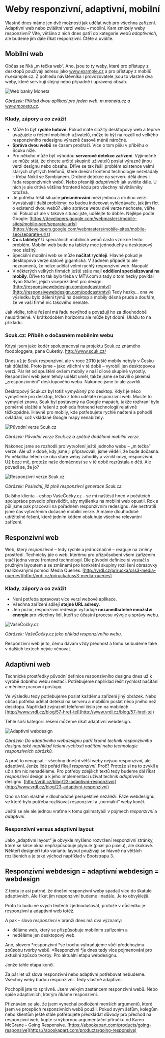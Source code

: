 # Weby responzivní, adaptivní, mobilní

Vlastně dnes máme jen dvě možnosti jak udělat web pro všechna zařízení. Adaptivní web nebo zvláštní verzi webu – mobilní. Kam zmizely weby responzivní? Víte, většina z nich dnes patří do kategorie webů *adaptivních*, ale budeme jim dále říkat responzivní. Čtěte a uvidíte.

## Mobilní web

Občas se říká „m tečka web“. Ano, jsou to ty weby, které pro přístupy z desktopů používají adresu jako www.example.cz a pro přístupy z mobilů m.example.cz. Z pohledu návštěvníka i provozovatele jsou to vlastně dva weby, které servírují stejný nebo případně i upravený obsah.

![Web banky Moneta](dist/images/vdwd/original/moneta.png)

*Obrázek: Příklad dvou aplikací pro jeden web. m.moneta.cz a www.moneta.cz.*

### Klady, zápory a co zvážit

* Může to být **rychle hotové**. Pokud máte složitý desktopový web a teprve uvažujete o řešení mobilních uživatelů, může to být na rozdíl od velkého responzivního redesignu výrazně časově méně náročné.
* **Správa dvou webů** se časem prodraží. Více o tom píšu v příběhu o Scuku níže.
* Pro někoho může být výhodou **serverové detekce zařízení**. Výjimečně se může stát, že chcete určité skupině uživatelů poslat výrazně jinou verzi designu nebo obsahu. Dříve se tak řešil problém existence velmi starých chytrých telefonů, které dnešní frontend technologie nezvládaly – třeba Nokií se Symbianem. Drobné detekce na serveru dělá dnes i řada responzivních webů. Nebo přesněji *adaptivních* jak uvidíte dále. U nich je ale drtivá většina frontend kódu pro všechny návštěvníky totožná.
* Je potřeba řešit situace **přesměrování** mezi jednou a druhou verzí. Vyvstávají i další problémy: co budou indexovat vyhledávače, jak jim říct o existenci dvou webů? Jako správce webu dvě verze nechcete, věřte mi. Pokud už ale v takové situaci jste, udělejte to dobře. Nejlépe podle Google: [https://developers.google.com/webmasters/mobile-sites/mobile-seo/separate-urls](https://developers.google.com/webmasters/mobile-sites/mobile-seo/separate-urls)
* **Co s tablety?** U speciálních mobilních webů často vznikne tento problém. Mobilní web bude na tablety moc jednoduchý a desktopový moc složitý.
* Speciální mobilní web se může **načítat rychleji**. Hlavně pokud je desktopová verze datově gigantická. V žádném případě to ale neznamená, že nelze udělat velmi rychlý responzivní web. Naopak!
* V některých velkých firmách ještě stále mají **oddělení specializovaná na mobily**. Dříve to tak bylo třeba v MTV.com a tady o tom hezky povídal Ryan Shafer, jejich víceprezident pro design: [http://responsivewebdesign.com/podcast/mtv/](http://responsivewebdesign.com/podcast/mtv/) 
Tedy hezky… ona ve výsledku bylo dělení týmů na desktop a mobily děsná pruda a doufám, že ve vaší firmě nic takového nemáte. 

Jak vidíte, tohle řešení má řadu nevýhod a považuji ho za dlouhodobě neudržitelné. V krátkodobém horizontu ale může být dobré. Ukážu to na příkladu.

### Scuk.cz: Příběh o dočasném mobilním webu

Kdysi jsem jako kodér spolupracoval na projektu Scuk.cz známého foodbloggera, pana Cuketky. http://www.scuk.cz/

Dnes už je Scuk responzivní, ale v roce 2010 ještě mobily nebyly v Česku tak důležité. Proto jsme – jako všichni v té době – vyrobili jen desktopovou verzi. Pár let od spuštění ovšem mobily v naší cílové skupině vyrostly. Responzivní web jsem tehdy udělat uměl, takže jsme se bavili o jakémsi „zresponzivnění“ desktopového webu. Nakonec jsme to ale zavrhli.

Desktopový Scuk.cz byl totiž *vymyšlený* pro desktop. Když je něco vymyšlené pro desktop, těžko z toho uděláte responzivní web. Musíte to vymyslet znovu. Scuk byl postavený na Google mapách, takže rozhraní bylo poměrně složité a řešení z pohledu frotnend technologií relativně těžkopádné. Hlavně pro mobily, kde potřebujete rychlé načtení a pohodlí ovládání, což vkládané Google mapy nenabízely.

![Původní verze Scuk.cz](dist/images/vdwd/original/scuk.png)

*Obrázek: Původní verze Scuk.cz a zpětně dodělaná mobilní verze.*

Nakonec jsme se rozhodli pro vytvoření ještě jednoho webu – „m tečka“ verze. Ale už v době, kdy jsme ji připravovali, jsme věděli, že bude dočasná. Po několika letech se oba staré weby zahodily a vznikl nový, responzivní. Už beze mě, protože naše domácnost se v té době rozrůstala o děti. Ale povedl se, že jo?

![Responzivní verze Scuk.cz](dist/images/vdwd/original/scuk-responzivni.png)

*Obrázek: Poslední, již plně responzivní generace Scuk.cz.*

Dalšího klienta – eshop VašeČočky.cz –  se mi naštěstí hned v počátcích spolupráce povedlo přesvědčit, aby myšlenku na mobilní web opustil. Rok a půl jsme pak pracovali na pořádném responzivním redesignu. Ale neztratili jsme čas vytvořením dočasné mobilní verze. A máme dlouhodobě udržitelné řešení, které jedním kódem obsluhuje všechna relevantní zařízení.

## Responzivní web

Web, který *responzivně* – tedy rychle a jednoznačně – reaguje na změny prostředí. Technicky jde o web, kterému pro přizpůsobení všem zařízením stačí jedna verze frontend technologií. Dle původní definice si vystačí s pružným layoutem a se změnami pro konkrétní skupiny rozlišení obrazovky realizovanými pomocí Media Queries. [http://vrdl.cz/prirucka/css3-media-queries](http://vrdl.cz/prirucka/css3-media-queries)

### Klady, zápory a co zvážit

* Není potřeba spravovat více verzí webové aplikace.
* Všechna zařízení sdílejí **stejné URL adresy**.
* Jen pozor, responzivní redesign vyžaduje **nezanedbatelné množství energie** pro všechny lidi, kteří se účastní procesu vývoje a správy webu.

![VašeČočky.cz](dist/images/vdwd/original/vase-cocky.png)

*Obrázek: VašeČočky.cz jako příklad responzivního webu.*

Responzivní web je to, čemu dávám vždy přednost a tomu se budeme také v dalších textech nejvíc věnovat.

## Adaptivní web

Technické prostředky původní definice responzivního designu dnes už k výrobě dobrého webu nestačí. Potřebujeme například řešit rychlost načítání a měníme pracovní postupy.

Ve výsledku tedy potřebujeme poslat každému zařízení jiný obrázek. Nebo občas potřeba udělat detekci na serveru a mobilům poslat něco jiného než desktopu. Například zvýraznit telefonní číslo jen na mobilech. [http://www.vrdl.cz/blog/57-href-tel](http://www.vrdl.cz/blog/57-href-tel)

Téhle širší kategorii řešení můžeme říkat adaptivní webdesign. 

![Adaptivní webdesign](dist/images/vdwd/original/adaptivni.png)

*Obrázek: Do adaptivního webdesignu patří kromě technik responzivního designu také například řešení rychlosti načítání nebo technologie responzivních obrázků.*

A proč to nenapsat – všechny dnešní větší weby nejsou responzivní, ale adaptivní. Jenže lidé pořád říkají *responzivní*. Proč? Protože si na to zvykli a už s tím nic nenaděláme. Pro potřeby zdejších textů tedy budeme dál říkat *responzivní* design a k jeho implementaci užívat technik *adaptivního* designu. [http://vrdl.cz/blog/23-adaptivni-responzivni](http://www.vrdl.cz/blog/23-adaptivni-responzivni)

Ono na tom vlastně v dlouhodobé perspektivě nezáleží. Fáze webdesignu, ve které bylo potřeba rozlišovat responzivní a „normální“ weby končí.

Ještě se ale ale jednou vraťme k tomu galimatyáši v pojmech *responzivní* a *adaptivní*. 

### Responzivní versus adaptivní layout

Jako „adaptivní layout“ je obvykle myšleno rozvržení responzivní stránky, které se šířce okna nepřizpůsobuje plynule (pixel po pixelu), ale skokově. Někteří designéři tuto variantu layout používají se hlavně na větších rozlišeních a je také výchozí například v Bootstrapu 3.

## Responzivní webdesign = adaptivní webdesign = webdesign

Z textu je asi patrné, že dnešní responzivní weby spadají více do škatule adaptivních. Ale říkat jim responzivní budeme i nadále. Je to obvyklejší. 

Proto to budu ve svých textech zjednodušovat, protože v důsledku je responzivní a adaptivní web totéž.

A pak – slovo *responzivní* v branži dnes má dva významy:

* děláme web, který se přizpůsobuje mobilním zařízením a
* neděláme jen desktopový web.

Ano, slovem *responzivní *se trochu vyhraňujeme vůči předchozímu způsobu tvorby webů. *Responzivní *je dnes tedy více pojmenování pro aktuální způsob tvorby. Pro aktuální etapu webdesignu.

Jenže tahle etapa končí.

Za pár let už slova responzivní nebo adaptivní potřebovat nebudeme. Všechny weby budou responzivní. Tedy vlastně adaptivní. 

Pochopili jste to správně. Jsem velkým zastáncem responzivní webů. Nebo spíše adaptivních, kterým říkáme responzivní. 

Přiznávám se ale, že jsem vynechal podložení menších argumentů, které jsem ve prospěch responzivních webů použil. Pokud svým šéfům, kolegům nebo klientům ještě stále potřebujete předkládat důvody pro přechod na responzivní web, kupte si výbornou argumentační příručku od Karen McGrane – Going Responsive. [https://abookapart.com/products/going-responsive](https://abookapart.com/products/going-responsive)
